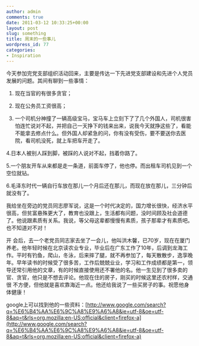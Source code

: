 ```yaml
---
author: admin
comments: true
date: 2011-03-12 10:33:25+00:00
layout: post
slug: something
title: 周末的一些事儿
wordpress_id: 77
categories:
- Inspiration
---
```


今天参加完党支部组织活动回来，主要是传达一下先进党支部建设和先进个人党员发展的问题。其间有聊到一些事情：

1. 现在当官的有很多贪官；

2. 现在公务员工资很高；

3. 一个司机分神撞了一辆高级宝马，宝马车上立刻下了了几个外国人，司机很害怕连忙说对不起，并把自己一天挣下的钱来出来，说我今天就挣这些了，看能不能拿去修点什么。但外国人却紧急的问，你有没有受伤，要不要送你去医院，看司机没死，就上车把车开走了。

4.日本人被别人踩到脚，被踩的人说对不起，挡着你路了。

5.一个朋友开车从来都是走一条道，前面车停了，他也停。而出租车司机见到一个空位就钻。

6.毛泽东时代一辆自行车放在那儿一个月后还在那儿，而现在放在那儿，三分钟后就没有了。

我给坐在旁边的党员同志廖军说，这是一个时代决定的，国力增长很快，经济水平很高，但贫富悬殊更大了，教育也没跟上，生活都有问题，没时间顾及社会道德了。他说跟素质有关系。我说，等父母这辈都慢慢有素质，孩子那辈才有素质吧。也不知道对不对！

开 会后，去一个老党员同志家去坐了一会儿，他叫洪木馨，已70岁，现在在厦门养老。他年轻时候在北京读农业专业，毕业后在广东工作了10年，后调到龙海工 作。平时有钓鱼，爬山，冬泳，后来摔了腿，就不再参加了，每天散散步，逸享晚年。早年读书的时候受了很多苦，工作后兢兢业业，学习和工作成绩都是第一，领 导还常引用他的文章，有的时候直接使用还不署他的名。他一生见到了很多卖的官、贪官，他只是不想去评论。他现在住的房子，刚买的时候这里还农村样，交通很 不方便，但他就是喜欢靠海近一点。他还给我说了一些买房子的事。祝愿他身体健康！

google上可以找到他的一些资料：[http://www.google.com/search?q=%E6%B4%AA%E6%9C%A8%E9%A6%A8&ie=utf-8&oe=utf-8&aq=t&rls=org.mozilla:en-US:official&client=firefox-a](http://www.google.com/search?q=%E6%B4%AA%E6%9C%A8%E9%A6%A8&ie=utf-8&oe=utf-8&aq=t&rls=org.mozilla:en-US:official&client=firefox-a)
